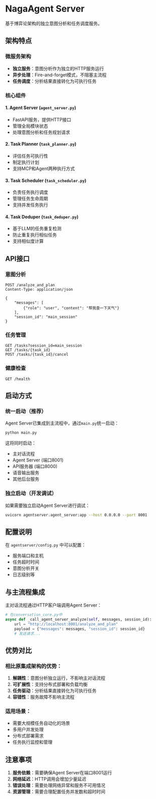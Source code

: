 # NagaAgent Server

基于博弈论架构的独立意图分析和任务调度服务。

## 架构特点

### 微服务架构
- **独立服务**：意图分析作为独立的HTTP服务运行
- **异步处理**：Fire-and-forget模式，不阻塞主流程
- **任务调度**：分析结果直接转化为可执行任务

### 核心组件

#### 1. Agent Server (`agent_server.py`)
- FastAPI服务，提供HTTP接口
- 管理全局模块状态
- 处理意图分析和任务规划请求

#### 2. Task Planner (`task_planner.py`)
- 评估任务可执行性
- 制定执行计划
- 支持MCP和Agent两种执行方式

#### 3. Task Scheduler (`task_scheduler.py`)
- 负责任务执行调度
- 管理任务生命周期
- 支持并发任务执行

#### 4. Task Deduper (`task_deduper.py`)
- 基于LLM的任务重复检测
- 防止重复执行相似任务
- 支持相似度计算

## API接口

### 意图分析
```http
POST /analyze_and_plan
Content-Type: application/json

{
    "messages": [
        {"role": "user", "content": "帮我查一下天气"}
    ],
    "session_id": "main_session"
}
```

### 任务管理
```http
GET /tasks?session_id=main_session
GET /tasks/{task_id}
POST /tasks/{task_id}/cancel
```

### 健康检查
```http
GET /health
```

## 启动方式

### 统一启动（推荐）
Agent Server已集成到主流程中，通过`main.py`统一启动：

```bash
python main.py
```

这将同时启动：
- 主对话流程
- Agent Server (端口8001)
- API服务器 (端口8000)
- 语音输出服务
- 其他后台服务

### 独立启动（开发调试）
如果需要独立启动Agent Server进行调试：

```bash
uvicorn agentserver.agent_server:app --host 0.0.0.0 --port 8001
```

## 配置说明

在 `agentserver/config.py` 中可以配置：
- 服务端口和主机
- 任务超时时间
- 意图分析开关
- 日志级别等

## 与主流程集成

主对话流程通过HTTP客户端调用Agent Server：

```python
# 在conversation_core.py中
async def _call_agent_server_analyze(self, messages, session_id):
    url = "http://localhost:8001/analyze_and_plan"
    payload = {"messages": messages, "session_id": session_id}
    # 发送请求...
```

## 优势对比

### 相比原集成架构的优势：
1. **解耦性**：意图分析独立运行，不影响主对话流程
2. **可扩展性**：支持分布式部署和负载均衡
3. **任务驱动**：分析结果直接转化为可执行任务
4. **容错性**：服务故障不影响主流程

### 适用场景：
- 需要大规模任务自动化的场景
- 多用户并发处理
- 分布式部署需求
- 任务执行监控和管理

## 注意事项

1. **服务依赖**：需要确保Agent Server在端口8001运行
2. **网络延迟**：HTTP调用会增加少量延迟
3. **错误处理**：需要处理网络异常和服务不可用情况
4. **资源管理**：需要合理配置任务并发数和超时时间